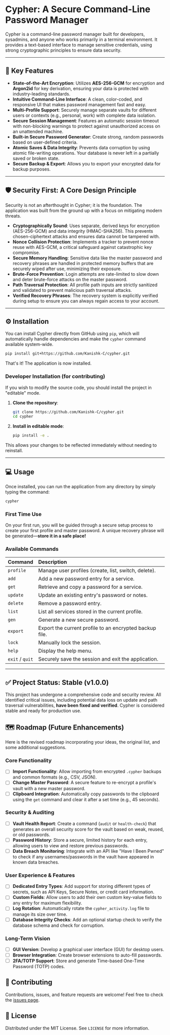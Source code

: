 
# Cypher: A Secure Command-Line Password Manager

Cypher is a command-line password manager built for developers, sysadmins, and anyone who works primarily in a terminal environment. It provides a text-based interface to manage sensitive credentials, using strong cryptographic principles to ensure data security.

-----

## 🚀 Key Features

  * **State-of-the-Art Encryption**: Utilizes **AES-256-GCM** for encryption and **Argon2id** for key derivation, ensuring your data is protected with industry-leading standards.
  * **Intuitive Command-Line Interface**: A clean, color-coded, and responsive UI that makes password management fast and easy.
  * **Multi-Profile Support**: Securely manage separate vaults for different users or contexts (e.g., personal, work) with complete data isolation.
  * **Secure Session Management**: Features an automatic session timeout with non-blocking warnings to protect against unauthorized access on an unattended machine.
  * **Built-in Secure Password Generator**: Create strong, random passwords based on user-defined criteria.
  * **Atomic Saves & Data Integrity**: Prevents data corruption by using atomic file-writing operations. Your database is never left in a partially saved or broken state.
  * **Secure Backup & Export**: Allows you to export your encrypted data for backup purposes.

-----

## 🛡️ Security First: A Core Design Principle

Security is not an afterthought in Cypher; it is the foundation. The application was built from the ground up with a focus on mitigating modern threats.

  * **Cryptographically Sound**: Uses separate, derived keys for encryption (AES-256-GCM) and data integrity (HMAC-SHA256). This prevents chosen-ciphertext attacks and ensures data cannot be tampered with.
  * **Nonce Collision Protection**: Implements a tracker to prevent nonce reuse with AES-GCM, a critical safeguard against catastrophic key compromise.
  * **Secure Memory Handling**: Sensitive data like the master password and recovery phrases are handled in protected memory buffers that are securely wiped after use, minimizing their exposure.
  * **Brute-Force Prevention**: Login attempts are rate-limited to slow down and deter brute-force attacks on the master password.
  * **Path Traversal Protection**: All profile path inputs are strictly sanitized and validated to prevent malicious path traversal attacks.
  * **Verified Recovery Phrases**: The recovery system is explicitly verified during setup to ensure you can always regain access to your account.

-----

## ⚙️ Installation

You can install Cypher directly from GitHub using `pip`, which will automatically handle dependencies and make the `cypher` command available system-wide.

```bash
pip install git+https://github.com/Kanishk-C/cypher.git
```

That's it\! The application is now installed.

### Developer Installation (for contributing)

If you wish to modify the source code, you should install the project in "editable" mode.

1.  **Clone the repository**:
    ```bash
    git clone https://github.com/Kanishk-C/cypher.git
    cd cypher
    ```
2.  **Install in editable mode**:
    ```bash
    pip install -e .
    ```

This allows your changes to be reflected immediately without needing to reinstall.

-----

## 💻 Usage

Once installed, you can run the application from any directory by simply typing the command:

```bash
cypher
```

### First Time Use

On your first run, you will be guided through a secure setup process to create your first profile and master password. A unique recovery phrase will be generated—**store it in a safe place\!**

### Available Commands

| Command | Description |
| :--- | :--- |
| `profile` | Manage user profiles (create, list, switch, delete). |
| `add` | Add a new password entry for a service. |
| `get` | Retrieve and copy a password for a service. |
| `update` | Update an existing entry's password or notes. |
| `delete` | Remove a password entry. |
| `list` | List all services stored in the current profile. |
| `gen` | Generate a new secure password. |
| `export` | Export the current profile to an encrypted backup file. |
| `lock` | Manually lock the session. |
| `help` | Display the help menu. |
| `exit` / `quit` | Securely save the session and exit the application. |

-----

## ✅ Project Status: Stable (v1.0.0)

This project has undergone a comprehensive code and security review. All identified critical issues, including potential data loss on update and path traversal vulnerabilities, **have been fixed and verified**. Cypher is considered stable and ready for production use.

## 🗺️ Roadmap (Future Enhancements)

Here is the revised roadmap incorporating your ideas, the original list, and some additional suggestions.

### Core Functionality

  * [ ] **Import Functionality**: Allow importing from encrypted `.cypher` backups and common formats (e.g., CSV, JSON).
  * [ ] **Change Master Password**: A secure feature to re-encrypt a profile's vault with a new master password.
  * [ ] **Clipboard Integration**: Automatically copy passwords to the clipboard using the `get` command and clear it after a set time (e.g., 45 seconds).

### Security & Auditing

  * [ ] **Vault Health Report**: Create a command (`audit` or `health-check`) that generates an overall security score for the vault based on weak, reused, or old passwords.
  * [ ] **Password History**: Store a secure, limited history for each entry, allowing users to view and restore previous passwords.
  * [ ] **Data Breach Monitoring**: Integrate with an API like "Have I Been Pwned" to check if any usernames/passwords in the vault have appeared in known data breaches.

### User Experience & Features

  * [ ] **Dedicated Entry Types**: Add support for storing different types of secrets, such as API Keys, Secure Notes, or credit card information.
  * [ ] **Custom Fields**: Allow users to add their own custom key-value fields to any entry for maximum flexibility.
  * [ ] **Log Rotation**: Automatically rotate the `cypher_activity.log` file to manage its size over time.
  * [ ] **Database Integrity Checks**: Add an optional startup check to verify the database schema and check for corruption.

### Long-Term Vision

  * [ ] **GUI Version**: Develop a graphical user interface (GUI) for desktop users.
  * [ ] **Browser Integration**: Create browser extensions to auto-fill passwords.
  * [ ] **2FA/TOTP Support**: Store and generate Time-based One-Time Password (TOTP) codes.

## 🙌 Contributing

Contributions, issues, and feature requests are welcome\! Feel free to check the [issues page](https://www.google.com/search?q=https://github.com/Kanishk-C/cypher/issues).

## 📄 License

Distributed under the MIT License. See `LICENSE` for more information.